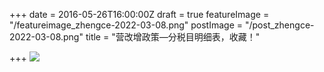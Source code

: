 +++
date = 2016-05-26T16:00:00Z
draft = true
featureImage = "/featureimage_zhengce-2022-03-08.png"
postImage = "/post_zhengce-2022-03-08.png"
title = "营改增政策—分税目明细表，收藏！"

+++
![](/images/160527-2022-03-08.jpg)